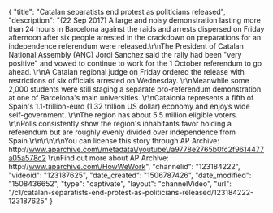 {
    "title": "Catalan separatists end protest as politicians released",
    "description": "(22 Sep 2017) A large and noisy demonstration lasting more than 24 hours in Barcelona against the raids and arrests dispersed on Friday afternoon after six people arrested in the crackdown on preparations for an independence referendum were released.\r\nThe President of Catalan National Assembly (ANC) Jordi Sanchez said the rally had been \"very positive\" and vowed to continue to work for the 1 October referendum to go ahead. \r\nA Catalan regional judge on Friday ordered the release with restrictions of six officials arrested on Wednesday. \r\nMeanwhile some 2,000 students were still staging a separate pro-referendum demonstration at one of Barcelona's main universities. \r\nCatalonia represents a fifth of Spain's 1.1-trillion-euro (1.32 trillion US dollar) economy and enjoys wide self-government. \r\nThe region has about 5.5 million eligible voters. \r\nPolls consistently show the region's inhabitants favor holding a referendum but are roughly evenly divided over independence from Spain.\r\n\r\n\r\nYou can license this story through AP Archive: http:\/\/www.aparchive.com\/metadata\/youtube\/a9778e2765b0fc2f9614477a05a578c2 \r\nFind out more about AP Archive: http:\/\/www.aparchive.com\/HowWeWork",
    "channelid": "123184222",
    "videoid": "123187625",
    "date_created": "1506787426",
    "date_modified": "1508436652",
    "type": "captivate",
    "layout": "channelVideo",
    "url": "\/c1\/catalan-separatists-end-protest-as-politicians-released\/123184222-123187625"
}